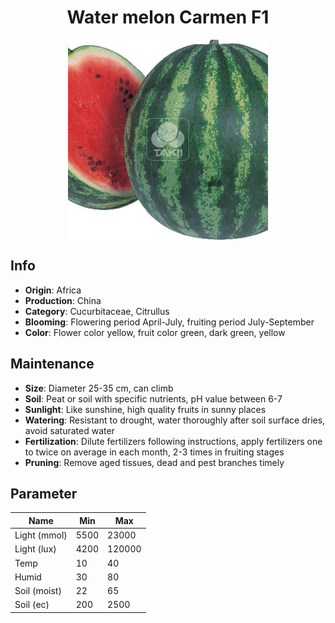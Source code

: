 <h1 align='center'>Water melon Carmen F1</h1>
<p align="center">
    <img 
        align='center'
        width='320'
        src="../images/water melon carmen f1.png" 
        alt='Water melon Carmen F1' />
</p>

## Info

 - **Origin**: Africa
 - **Production**: China
 - **Category**: Cucurbitaceae, Citrullus
 - **Blooming**: Flowering period April-July, fruiting period July-September
 - **Color**: Flower color yellow, fruit color green, dark green, yellow

## Maintenance

 - **Size**: Diameter 25-35 cm, can climb
 - **Soil**: Peat or soil with specific nutrients, pH value between 6-7
 - **Sunlight**: Like sunshine, high quality fruits in sunny places
 - **Watering**: Resistant to drought, water thoroughly after soil surface dries, avoid saturated water
 - **Fertilization**: Dilute fertilizers following instructions, apply fertilizers one to twice on average in each month, 2-3 times in fruiting stages
 - **Pruning**: Remove aged tissues, dead and pest branches timely

## Parameter

| Name         | Min  | Max   |
|--------------|------|-------|
| Light (mmol) | 5500 | 23000  |
| Light (lux)  | 4200 | 120000 |
| Temp         | 10    | 40    |
| Humid        | 30   | 80    |
| Soil (moist) | 22   | 65    |
| Soil (ec)    | 200  | 2500  |